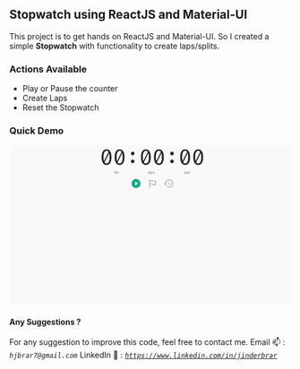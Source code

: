 ## Stopwatch using ReactJS and Material-UI

This project is to get hands on ReactJS and Material-UI. So I created a simple **Stopwatch** with functionality to create laps/splits.

### Actions Available

- Play or Pause the counter
- Create Laps
- Reset the Stopwatch

### Quick Demo

<kbd>![demoImage](./demoImages/image1.gif)</kbd>

#### Any Suggestions ?

For any suggestion to improve this code, feel free to contact me.
Email :mailbox: : _`hjbrar7@gmail.com`_
LinkedIn :link: : <a href="https://www.linkedin.com/in/jinderbrar"> _`https://www.linkedin.com/in/jinderbrar`_ </a>
